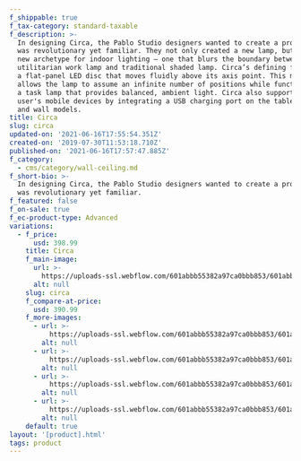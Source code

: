 ```yaml
---
f_shippable: true
f_tax-category: standard-taxable
f_description: >-
  In designing Circa, the Pablo Studio designers wanted to create a product that
  was revolutionary yet familiar. They not only created a new lamp, but also a
  new archetype for indoor lighting – one that blurs the boundary between the
  utilitarian work lamp and traditional shaded lamp. Circa’s defining feature is
  a flat-panel LED disc that moves fluidly above its axis point. This mobility
  allows the lamp to assume an infinite number of positions while functioning as
  a task lamp that provides balanced, ambient light. Circa also supports a
  user's mobile devices by integrating a USB charging port on the table, floor
  and wall models.
title: Circa
slug: circa
updated-on: '2021-06-16T17:55:54.351Z'
created-on: '2019-07-30T11:53:18.710Z'
published-on: '2021-06-16T17:57:47.885Z'
f_category:
  - cms/category/wall-ceiling.md
f_short-bio: >-
  In designing Circa, the Pablo Studio designers wanted to create a product that
  was revolutionary yet familiar.
f_featured: false
f_on-sale: true
f_ec-product-type: Advanced
variations:
  - f_price:
      usd: 398.99
    title: Circa
    f_main-image:
      url: >-
        https://uploads-ssl.webflow.com/601abbb55382a97ca0bbb853/601abbb55382a9116bbbba86_circa-chandelier_hires_download.jpg
      alt: null
    slug: circa
    f_compare-at-price:
      usd: 390.99
    f_more-images:
      - url: >-
          https://uploads-ssl.webflow.com/601abbb55382a97ca0bbb853/601abbb55382a9d6a1bbba8a_circafloor_env_72_download_download.jpg
        alt: null
      - url: >-
          https://uploads-ssl.webflow.com/601abbb55382a97ca0bbb853/601abbb55382a9c978bbba89_circafloor_pedestal_env_72_download_download.jpg
        alt: null
      - url: >-
          https://uploads-ssl.webflow.com/601abbb55382a97ca0bbb853/601abbb55382a92b50bbba92_circatable_env_72_download_download.jpg
        alt: null
      - url: >-
          https://uploads-ssl.webflow.com/601abbb55382a97ca0bbb853/601abbb55382a960bcbbba9f_circatable_env2_72_download_download.jpg
        alt: null
    default: true
layout: '[product].html'
tags: product
---
```



